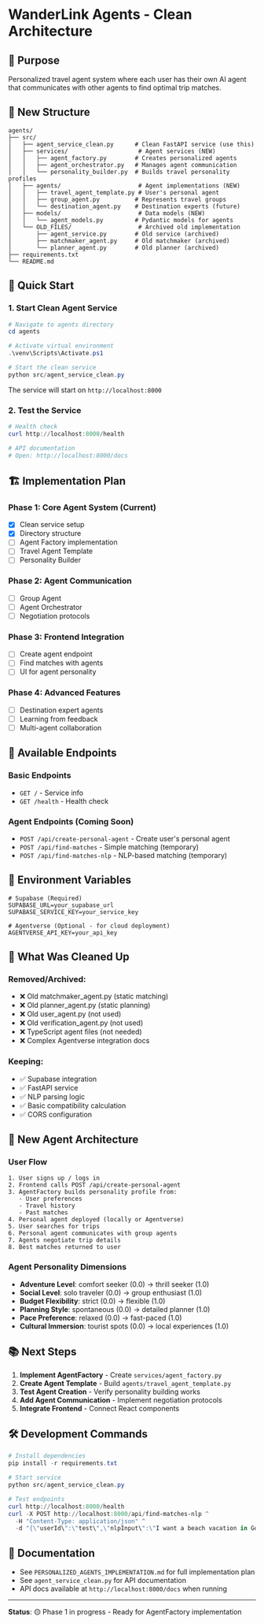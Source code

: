 # WanderLink Agents - Clean Architecture

## 🎯 Purpose
Personalized travel agent system where each user has their own AI agent that communicates with other agents to find optimal trip matches.

## 📁 New Structure

```
agents/
├── src/
│   ├── agent_service_clean.py      # Clean FastAPI service (use this)
│   ├── services/                    # Agent services (NEW)
│   │   ├── agent_factory.py        # Creates personalized agents
│   │   ├── agent_orchestrator.py   # Manages agent communication
│   │   └── personality_builder.py  # Builds travel personality profiles
│   ├── agents/                      # Agent implementations (NEW)
│   │   ├── travel_agent_template.py # User's personal agent
│   │   ├── group_agent.py          # Represents travel groups
│   │   └── destination_agent.py    # Destination experts (future)
│   ├── models/                      # Data models (NEW)
│   │   └── agent_models.py         # Pydantic models for agents
│   └── OLD_FILES/                   # Archived old implementation
│       ├── agent_service.py        # Old service (archived)
│       ├── matchmaker_agent.py     # Old matchmaker (archived)
│       └── planner_agent.py        # Old planner (archived)
├── requirements.txt
└── README.md
```

## 🚀 Quick Start

### 1. Start Clean Agent Service

```powershell
# Navigate to agents directory
cd agents

# Activate virtual environment
.\venv\Scripts\Activate.ps1

# Start the clean service
python src/agent_service_clean.py
```

The service will start on `http://localhost:8000`

### 2. Test the Service

```powershell
# Health check
curl http://localhost:8000/health

# API documentation
# Open: http://localhost:8000/docs
```

## 🏗️ Implementation Plan

### Phase 1: Core Agent System (Current)
- [x] Clean service setup
- [x] Directory structure
- [ ] Agent Factory implementation
- [ ] Travel Agent Template
- [ ] Personality Builder

### Phase 2: Agent Communication
- [ ] Group Agent
- [ ] Agent Orchestrator
- [ ] Negotiation protocols

### Phase 3: Frontend Integration
- [ ] Create agent endpoint
- [ ] Find matches with agents
- [ ] UI for agent personality

### Phase 4: Advanced Features
- [ ] Destination expert agents
- [ ] Learning from feedback
- [ ] Multi-agent collaboration

## 📡 Available Endpoints

### Basic Endpoints
- `GET /` - Service info
- `GET /health` - Health check

### Agent Endpoints (Coming Soon)
- `POST /api/create-personal-agent` - Create user's personal agent
- `POST /api/find-matches` - Simple matching (temporary)
- `POST /api/find-matches-nlp` - NLP-based matching (temporary)

## 🔧 Environment Variables

```env
# Supabase (Required)
SUPABASE_URL=your_supabase_url
SUPABASE_SERVICE_KEY=your_service_key

# Agentverse (Optional - for cloud deployment)
AGENTVERSE_API_KEY=your_api_key
```

## 🧹 What Was Cleaned Up

### Removed/Archived:
- ❌ Old matchmaker_agent.py (static matching)
- ❌ Old planner_agent.py (static planning)
- ❌ Old user_agent.py (not used)
- ❌ Old verification_agent.py (not used)
- ❌ TypeScript agent files (not needed)
- ❌ Complex Agentverse integration docs

### Keeping:
- ✅ Supabase integration
- ✅ FastAPI service
- ✅ NLP parsing logic
- ✅ Basic compatibility calculation
- ✅ CORS configuration

## 🎨 New Agent Architecture

### User Flow
```
1. User signs up / logs in
2. Frontend calls POST /api/create-personal-agent
3. AgentFactory builds personality profile from:
   - User preferences
   - Travel history
   - Past matches
4. Personal agent deployed (locally or Agentverse)
5. User searches for trips
6. Personal agent communicates with group agents
7. Agents negotiate trip details
8. Best matches returned to user
```

### Agent Personality Dimensions
- **Adventure Level**: comfort seeker (0.0) → thrill seeker (1.0)
- **Social Level**: solo traveler (0.0) → group enthusiast (1.0)
- **Budget Flexibility**: strict (0.0) → flexible (1.0)
- **Planning Style**: spontaneous (0.0) → detailed planner (1.0)
- **Pace Preference**: relaxed (0.0) → fast-paced (1.0)
- **Cultural Immersion**: tourist spots (0.0) → local experiences (1.0)

## 📚 Next Steps

1. **Implement AgentFactory** - Create `services/agent_factory.py`
2. **Create Agent Template** - Build `agents/travel_agent_template.py`
3. **Test Agent Creation** - Verify personality building works
4. **Add Agent Communication** - Implement negotiation protocols
5. **Integrate Frontend** - Connect React components

## 🛠️ Development Commands

```powershell
# Install dependencies
pip install -r requirements.txt

# Start service
python src/agent_service_clean.py

# Test endpoints
curl http://localhost:8000/health
curl -X POST http://localhost:8000/api/find-matches-nlp ^
  -H "Content-Type: application/json" ^
  -d "{\"userId\":\"test\",\"nlpInput\":\"I want a beach vacation in Goa\"}"
```

## 📖 Documentation

- See `PERSONALIZED_AGENTS_IMPLEMENTATION.md` for full implementation plan
- See `agent_service_clean.py` for API documentation
- API docs available at `http://localhost:8000/docs` when running

---

**Status**: 🟡 Phase 1 in progress - Ready for AgentFactory implementation
